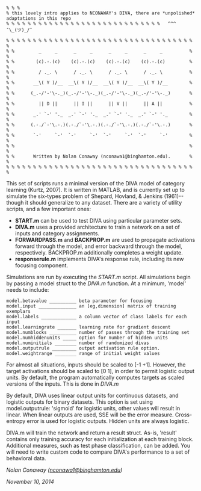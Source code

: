 ```

% % % 
% this lovely intro applies to NCONAWAY's DIVA, there are *unpolished* adaptations in this repo
% % % % % % % % % % % % % % % % % % % % % % % % % % % % %   ^^^ ¯\_(ツ)_/¯

% % % % % % % % % % % % % % % % % % % % % % % % % % % % % % % % % % % %
% %         _     _      _     _      _     _      _     _          % %
% %        (c).-.(c)    (c).-.(c)    (c).-.(c)    (c).-.(c)         % %
% %         / ._. \      / ._. \      / ._. \      / ._. \          % %
% %       __\( Y )/__  __\( Y )/__  __\( Y )/__  __\( Y )/__        % %
% %      (_.-/'-'\-._)(_.-/'-'\-._)(_.-/'-'\-._)(_.-/'-'\-._)       % %
% %         || D ||      || I ||      || V ||      || A ||          % %
% %       _.' `-' '._  _.' `-' '._  _.' `-' '._  _.' `-' '._        % %
% %      (.-./`-'\.-.)(.-./`-'\.-.)(.-./`-'\.-.)(.-./`-'\.-.)       % %
% %       `-'     `-'  `-'     `-'  `-'     `-'  `-'     `-'        % %
% %                                                                 % %
% %       Written by Nolan Conaway (nconawa1@binghamton.edu).       % %
% % % % % % % % % % % % % % % % % % % % % % % % % % % % % % % % % % % %
```

This set of scripts runs a minimal version of the DIVA model of category learning (Kurtz, 2007). It is written in MATLAB, and is currently set up to simulate the six-types problem of Shepard, Hovland, & Jenkins (1961)--though it should generalize to any dataset. There are a variety of utility scripts, and a few important ones:

- **START.m** can be used to test DIVA using particular parameter sets.
- **DIVA.m** uses a provided architecture to train a network on a set of inputs and category assignments.
- **FORWARDPASS.m** and **BACKPROP.m** are used to propagate activations forward through the model, and error backward through the model, respectively. BACKPROP.m additionally completes a weight update.
- **responserule.m** implements DIVA's response rule, including its new focusing component.

Simulations are run by executing the *START.m* script. All simulations begin by passing a model struct to the *DIVA.m* function. At a minimum, 'model' needs to include:

```
model.betavalue __________ beta parameter for focusing
model.input ______________ an [eg,dimension] matrix of training exemplars
model.labels _____________ a column vector of class labels for each input
model.learningrate _______ learning rate for gradient descent
model.numblocks __________ number of passes through the training set
model.numhiddenunits _____ option for number of hidden units
model.numinitials ________ number of randomized divas
model.outputrule _________ output activation rule option.
model.weightrange ________ range of initial weight values
```

For almost all situations, inputs should be scaled to [-1 +1]. However, the target activations should be scaled to [0 1], in order to permit logistic output units. By default, the program automatically computes targets as scaled versions of the inputs. This is done in *DIVA.m*

By default, DIVA uses linear output units for continuous datasets, and logistic outputs for binary datasets. This option is set using model.outputrule: 'sigmoid' for logistic units, other values will result in linear. When linear outputs are used, SSE will be the error measure. Cross-entropy error is used for logistic outputs. Hidden units are always logistic.

DIVA.m will train the network and return a result struct. As-is, 'result' contains only training accuracy for each initialization at each training block. Additional measures, such as test phase classification, can be added. You will need to write custom code to compare DIVA's performance to a set of behavioral data.

*Nolan Conaway (nconawa1@binghamton.edu)* 

*November 10, 2014*

